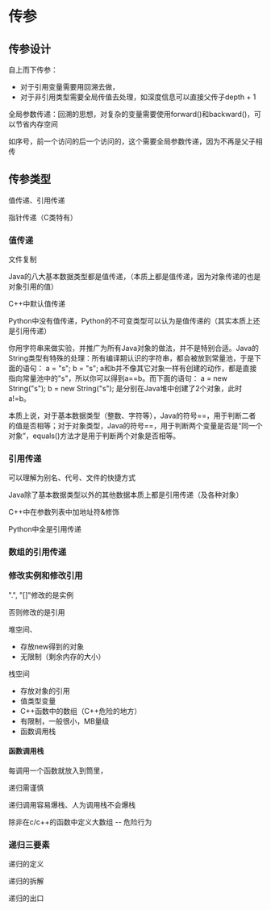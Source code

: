 # 传参



## 传参设计

自上而下传参：

- 对于引用变量需要用回溯去做，
- 对于非引用类型需要全局传值去处理，如深度信息可以直接父传子depth + 1

全局参数传递：回溯的思想，对复杂的变量需要使用forward()和backward()，可以节省内存空间

如序号，前一个访问的后一个访问的，这个需要全局参数传递，因为不再是父子相传



## 传参类型

值传递、引用传递

指针传递（C类特有）



### 值传递

文件复制



Java的八大基本数据类型都是值传递，（本质上都是值传递，因为对象传递的也是对象引用的值）

C++中默认值传递

Python中没有值传递，Python的不可变类型可以认为是值传递的（其实本质上还是引用传递）

你用字符串来做实验，并推广为所有Java对象的做法，并不是特别合适。Java的String类型有特殊的处理：所有编译期认识的字符串，都会被放到常量池，于是下面的语句：
a = "s";
b = "s";
a和b并不像其它对象一样有创建的动作，都是直接指向常量池中的"s"，所以你可以得到a==b。而下面的语句：
a = new String("s");
b = new String("s");
是分别在Java堆中创建了2个对象，此时a!=b。

本质上说，对于基本数据类型（整数、字符等），Java的符号\==，用于判断二者的值是否相等；对于对象类型，Java的符号\==，用于判断两个变量是否是“同一个对象”，equals()方法才是用于判断两个对象是否相等。



### 引用传递

可以理解为别名、代号、文件的快捷方式



Java除了基本数据类型以外的其他数据本质上都是引用传递（及各种对象）

C++中在参数列表中加地址符&修饰

Python中全是引用传递





### 数组的引用传递







### 修改实例和修改引用



".", "[]"修改的是实例

否则修改的是引用





堆空间、

- 存放new得到的对象
- 无限制（剩余内存的大小）

栈空间

- 存放对象的引用
- 值类型变量
- C++函数中的数组（C++危险的地方）
- 有限制，一般很小，MB量级
- 函数调用栈



#### 函数调用栈



每调用一个函数就放入到筒里，



递归需谨慎

递归调用容易爆栈、人为调用栈不会爆栈

除非在c/c++的函数中定义大数组 -- 危险行为







### 递归三要素

递归的定义

递归的拆解

递归的出口